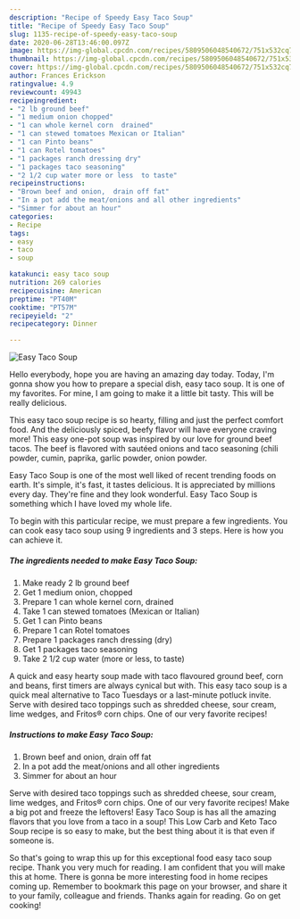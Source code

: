 ```yaml
---
description: "Recipe of Speedy Easy Taco Soup"
title: "Recipe of Speedy Easy Taco Soup"
slug: 1135-recipe-of-speedy-easy-taco-soup
date: 2020-06-28T13:46:00.097Z
image: https://img-global.cpcdn.com/recipes/5809506048540672/751x532cq70/easy-taco-soup-recipe-main-photo.jpg
thumbnail: https://img-global.cpcdn.com/recipes/5809506048540672/751x532cq70/easy-taco-soup-recipe-main-photo.jpg
cover: https://img-global.cpcdn.com/recipes/5809506048540672/751x532cq70/easy-taco-soup-recipe-main-photo.jpg
author: Frances Erickson
ratingvalue: 4.9
reviewcount: 49943
recipeingredient:
- "2 lb ground beef"
- "1 medium onion chopped"
- "1 can whole kernel corn  drained"
- "1 can stewed tomatoes Mexican or Italian"
- "1 can Pinto beans"
- "1 can Rotel tomatoes"
- "1 packages ranch dressing dry"
- "1 packages taco seasoning"
- "2 1/2 cup water more or less  to taste"
recipeinstructions:
- "Brown beef and onion,  drain off fat"
- "In a pot add the meat/onions and all other ingredients"
- "Simmer for about an hour"
categories:
- Recipe
tags:
- easy
- taco
- soup

katakunci: easy taco soup 
nutrition: 269 calories
recipecuisine: American
preptime: "PT40M"
cooktime: "PT57M"
recipeyield: "2"
recipecategory: Dinner

---
```



![Easy Taco Soup](https://img-global.cpcdn.com/recipes/5809506048540672/751x532cq70/easy-taco-soup-recipe-main-photo.jpg)

Hello everybody, hope you are having an amazing day today. Today, I'm gonna show you how to prepare a special dish, easy taco soup. It is one of my favorites. For mine, I am going to make it a little bit tasty. This will be really delicious.

This easy taco soup recipe is so hearty, filling and just the perfect comfort food. And the deliciously spiced, beefy flavor will have everyone craving more! This easy one-pot soup was inspired by our love for ground beef tacos. The beef is flavored with sautéed onions and taco seasoning (chili powder, cumin, paprika, garlic powder, onion powder.

Easy Taco Soup is one of the most well liked of recent trending foods on earth. It's simple, it's fast, it tastes delicious. It is appreciated by millions every day. They're fine and they look wonderful. Easy Taco Soup is something which I have loved my whole life.


To begin with this particular recipe, we must prepare a few ingredients. You can cook easy taco soup using 9 ingredients and 3 steps. Here is how you can achieve it.

<!--inarticleads1-->

##### The ingredients needed to make Easy Taco Soup:

1. Make ready 2 lb ground beef
1. Get 1 medium onion, chopped
1. Prepare 1 can whole kernel corn,  drained
1. Take 1 can stewed tomatoes (Mexican or Italian)
1. Get 1 can Pinto beans
1. Prepare 1 can Rotel tomatoes
1. Prepare 1 packages ranch dressing (dry)
1. Get 1 packages taco seasoning
1. Take 2 1/2 cup water (more or less,  to taste)


A quick and easy hearty soup made with taco flavoured ground beef, corn and beans, first timers are always cynical but with. This easy taco soup is a quick meal alternative to Taco Tuesdays or a last-minute potluck invite. Serve with desired taco toppings such as shredded cheese, sour cream, lime wedges, and Fritos® corn chips. One of our very favorite recipes! 

<!--inarticleads2-->

##### Instructions to make Easy Taco Soup:

1. Brown beef and onion,  drain off fat
1. In a pot add the meat/onions and all other ingredients
1. Simmer for about an hour


Serve with desired taco toppings such as shredded cheese, sour cream, lime wedges, and Fritos® corn chips. One of our very favorite recipes! Make a big pot and freeze the leftovers! Easy Taco Soup is has all the amazing flavors that you love from a taco in a soup! This Low Carb and Keto Taco Soup recipe is so easy to make, but the best thing about it is that even if someone is. 

So that's going to wrap this up for this exceptional food easy taco soup recipe. Thank you very much for reading. I am confident that you will make this at home. There is gonna be more interesting food in home recipes coming up. Remember to bookmark this page on your browser, and share it to your family, colleague and friends. Thanks again for reading. Go on get cooking!
